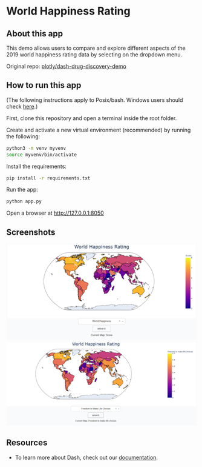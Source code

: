 # World Happiness Rating

## About this app


This demo allows users to compare and explore different aspects of the 2019 world happiness rating data by selecting on the dropdown menu.


Original repo: [plotly/dash-drug-discovery-demo](https://github.com/plotly/dash-drug-discovery-demo)


## How to run this app

(The following instructions apply to Posix/bash. Windows users should check
[here](https://docs.python.org/3/library/venv.html).)

First, clone this repository and open a terminal inside the root folder.

Create and activate a new virtual environment (recommended) by running
the following:

```bash
python3 -m venv myvenv
source myvenv/bin/activate
```

Install the requirements:

```bash
pip install -r requirements.txt
```
Run the app:

```bash
python app.py
```
Open a browser at http://127.0.0.1:8050

## Screenshots

![World Happiness](https://github.com/htmoss/World-Happiness-Choropleth-Dash-Plotly/blob/main/world_happiness_picture.PNG?raw=true)
![Freedom to Make Choices](https://github.com/htmoss/World-Happiness-Choropleth-Dash-Plotly/blob/main/freedom_choices_picture.PNG?raw=true)

## Resources

- To learn more about Dash, check out our [documentation](https://plot.ly/dash).
